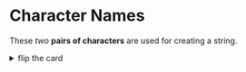 # Character Names

These _two_ **pairs of characters** are used for creating a string.

<details>
<summary>flip the card</summary>
<br>

## `' '` or `" "`

You can use either character, it does not matter.

## `' '`

- _singular_: single quote
- _plural_: single quotes

## `" "`

- _singular_: double quote
- _plural_: double quotes

```js
'use strict';

let simpleString = 'abc';

let dogNoise = 'the dog says "woof"';
let catNoise = "the cat says 'meow'";
```

> PS. _back-ticks_ (<code>\` \`</code>) can also be used to create a _template
> literal_, you'll learn about this in Debugging.

</details>
